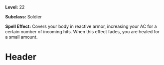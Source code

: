 <!-- TITLE: Spell: Reactive Armor -->
<!-- SUBTITLE:  -->

**Level:** 22

**Subclass:** Soldier

**Spell Effect:** Covers your body in reactive armor, increasing your AC for a certain number of incoming hits.  When this effect fades, you are healed for a small amount.

# Header